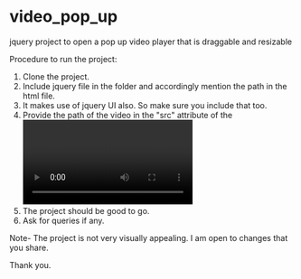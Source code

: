 # video_pop_up
jquery project to open a pop up video player that is draggable and resizable

Procedure to run the project:
1) Clone the project.
2) Include jquery file in the folder and accordingly mention the path in the html file.
3) It makes use of jquery UI also. So make sure you include that too.
4) Provide the path of the video in the "src" attribute of the <video> tag.
5) The project should be good to go.
6) Ask for queries if any.

Note- The project is not very visually appealing. I am open to changes that you share.

Thank you.

